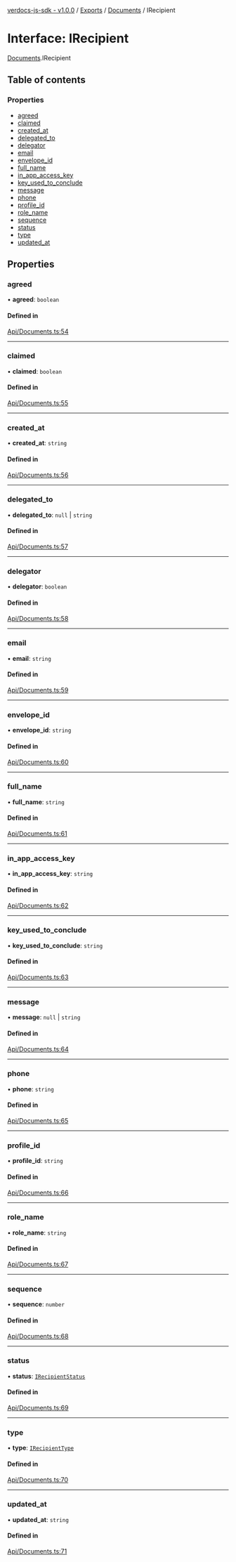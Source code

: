 [verdocs-js-sdk - v1.0.0](../README.md) / [Exports](../modules.md) / [Documents](../modules/Documents.md) / IRecipient

# Interface: IRecipient

[Documents](../modules/Documents.md).IRecipient

## Table of contents

### Properties

- [agreed](Documents.IRecipient.md#agreed)
- [claimed](Documents.IRecipient.md#claimed)
- [created_at](Documents.IRecipient.md#created_at)
- [delegated_to](Documents.IRecipient.md#delegated_to)
- [delegator](Documents.IRecipient.md#delegator)
- [email](Documents.IRecipient.md#email)
- [envelope_id](Documents.IRecipient.md#envelope_id)
- [full_name](Documents.IRecipient.md#full_name)
- [in_app_access_key](Documents.IRecipient.md#in_app_access_key)
- [key_used_to_conclude](Documents.IRecipient.md#key_used_to_conclude)
- [message](Documents.IRecipient.md#message)
- [phone](Documents.IRecipient.md#phone)
- [profile_id](Documents.IRecipient.md#profile_id)
- [role_name](Documents.IRecipient.md#role_name)
- [sequence](Documents.IRecipient.md#sequence)
- [status](Documents.IRecipient.md#status)
- [type](Documents.IRecipient.md#type)
- [updated_at](Documents.IRecipient.md#updated_at)

## Properties

### agreed

• **agreed**: `boolean`

#### Defined in

[Api/Documents.ts:54](https://github.com/Verdocs/js-sdk/blob/6ec87bd/src/Api/Documents.ts#L54)

___

### claimed

• **claimed**: `boolean`

#### Defined in

[Api/Documents.ts:55](https://github.com/Verdocs/js-sdk/blob/6ec87bd/src/Api/Documents.ts#L55)

___

### created\_at

• **created\_at**: `string`

#### Defined in

[Api/Documents.ts:56](https://github.com/Verdocs/js-sdk/blob/6ec87bd/src/Api/Documents.ts#L56)

___

### delegated\_to

• **delegated\_to**: ``null`` \| `string`

#### Defined in

[Api/Documents.ts:57](https://github.com/Verdocs/js-sdk/blob/6ec87bd/src/Api/Documents.ts#L57)

___

### delegator

• **delegator**: `boolean`

#### Defined in

[Api/Documents.ts:58](https://github.com/Verdocs/js-sdk/blob/6ec87bd/src/Api/Documents.ts#L58)

___

### email

• **email**: `string`

#### Defined in

[Api/Documents.ts:59](https://github.com/Verdocs/js-sdk/blob/6ec87bd/src/Api/Documents.ts#L59)

___

### envelope\_id

• **envelope\_id**: `string`

#### Defined in

[Api/Documents.ts:60](https://github.com/Verdocs/js-sdk/blob/6ec87bd/src/Api/Documents.ts#L60)

___

### full\_name

• **full\_name**: `string`

#### Defined in

[Api/Documents.ts:61](https://github.com/Verdocs/js-sdk/blob/6ec87bd/src/Api/Documents.ts#L61)

___

### in\_app\_access\_key

• **in\_app\_access\_key**: `string`

#### Defined in

[Api/Documents.ts:62](https://github.com/Verdocs/js-sdk/blob/6ec87bd/src/Api/Documents.ts#L62)

___

### key\_used\_to\_conclude

• **key\_used\_to\_conclude**: `string`

#### Defined in

[Api/Documents.ts:63](https://github.com/Verdocs/js-sdk/blob/6ec87bd/src/Api/Documents.ts#L63)

___

### message

• **message**: ``null`` \| `string`

#### Defined in

[Api/Documents.ts:64](https://github.com/Verdocs/js-sdk/blob/6ec87bd/src/Api/Documents.ts#L64)

___

### phone

• **phone**: `string`

#### Defined in

[Api/Documents.ts:65](https://github.com/Verdocs/js-sdk/blob/6ec87bd/src/Api/Documents.ts#L65)

___

### profile\_id

• **profile\_id**: `string`

#### Defined in

[Api/Documents.ts:66](https://github.com/Verdocs/js-sdk/blob/6ec87bd/src/Api/Documents.ts#L66)

___

### role\_name

• **role\_name**: `string`

#### Defined in

[Api/Documents.ts:67](https://github.com/Verdocs/js-sdk/blob/6ec87bd/src/Api/Documents.ts#L67)

___

### sequence

• **sequence**: `number`

#### Defined in

[Api/Documents.ts:68](https://github.com/Verdocs/js-sdk/blob/6ec87bd/src/Api/Documents.ts#L68)

___

### status

• **status**: [`IRecipientStatus`](../modules/Documents.md#irecipientstatus)

#### Defined in

[Api/Documents.ts:69](https://github.com/Verdocs/js-sdk/blob/6ec87bd/src/Api/Documents.ts#L69)

___

### type

• **type**: [`IRecipientType`](../modules/Documents.md#irecipienttype)

#### Defined in

[Api/Documents.ts:70](https://github.com/Verdocs/js-sdk/blob/6ec87bd/src/Api/Documents.ts#L70)

___

### updated\_at

• **updated\_at**: `string`

#### Defined in

[Api/Documents.ts:71](https://github.com/Verdocs/js-sdk/blob/6ec87bd/src/Api/Documents.ts#L71)
